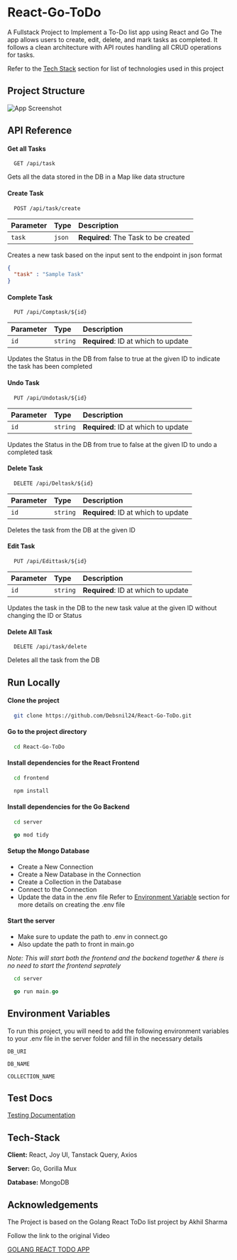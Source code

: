 # React-Go-ToDo

A Fullstack Project to Implement a To-Do list app using React and Go
The app allows users to create, edit, delete, and mark tasks as completed. It follows a clean architecture with API routes handling all CRUD operations for tasks.

Refer to the [Tech Stack](#Tech-Stack) section for list of technologies used in this project
## Project Structure

![App Screenshot](https://via.placeholder.com/468x300?text=App+Screenshot+Here)


## API Reference

#### Get all Tasks

```http
  GET /api/task
```

Gets all the data stored in the DB in a Map like data structure

#### Create Task

```http
  POST /api/task/create
```

| Parameter | Type     | Description                       |
| :-------- | :------- | :-------------------------------- |
| `task`      | `json` | **Required**: The Task to be created |

Creates a new task based on the input sent to the endpoint in json format

```json
{
  "task" : "Sample Task"
}
```

#### Complete Task

```http
  PUT /api/Comptask/${id}
```

| Parameter | Type     | Description                       |
| :-------- | :------- | :-------------------------------- |
| `id`      | `string` | **Required**: ID at which to update |

Updates the Status in the DB from false to true at the given ID to indicate the task has been completed

#### Undo Task

```http
  PUT /api/Undotask/${id}
```

| Parameter | Type     | Description                       |
| :-------- | :------- | :-------------------------------- |
| `id`      | `string` | **Required**: ID at which to update |

Updates the Status in the DB from true to false at the given ID to undo a completed task

#### Delete Task

```http
  DELETE /api/Deltask/${id}
```

| Parameter | Type     | Description                       |
| :-------- | :------- | :-------------------------------- |
| `id`      | `string` | **Required**: ID at which to update |

Deletes the task from the DB at the given ID 

#### Edit Task

```http
  PUT /api/Edittask/${id}
```

| Parameter | Type     | Description                       |
| :-------- | :------- | :-------------------------------- |
| `id`      | `string` | **Required**: ID at which to update |

Updates the task in the DB to the new task value at the given ID without changing the ID or Status

#### Delete All Task

```http
  DELETE /api/task/delete
```
Deletes all the task from the DB

## Run Locally

#### Clone the project

```bash
  git clone https://github.com/Debsnil24/React-Go-ToDo.git
```

#### Go to the project directory

```bash
  cd React-Go-ToDo
```

#### Install dependencies for the React Frontend

```bash
  cd frontend
```

```bash
  npm install
```

#### Install dependencies for the Go Backend

```bash
  cd server
```

```go
  go mod tidy
```

#### Setup the Mongo Database
* Create a New Connection 
* Create a New Database in the Connection
* Create a Collection in the Database 
* Connect to the Connection
* Update the data in the .env file 
Refer to [Environment Variable](#Environment-Variable) section for more details on creating the .env file

#### Start the server
* Make sure to update the path to .env in connect.go
* Also update the path to front in main.go 

*Note: This will start both the frontend and the backend together & there is no need to start the frontend seprately*
```bash
  cd server
```
```go
  go run main.go
```



## Environment Variables

To run this project, you will need to add the following environment variables to your .env file in the server folder and fill in the necessary details

`DB_URI`

`DB_NAME`

`COLLECTION_NAME`


## Test Docs

[Testing Documentation](https://linktodocumentation)


## Tech-Stack

**Client:** React, Joy UI, Tanstack Query, Axios

**Server:** Go, Gorilla Mux

**Database:** MongoDB


## Acknowledgements
The Project is based on the Golang React ToDo list project by Akhil Sharma 

Follow the link to the original Video
 
 [GOLANG REACT TODO APP](https://youtu.be/8mEC1X5yLjY?si=o3H2JzuI_PmVRlLg)

